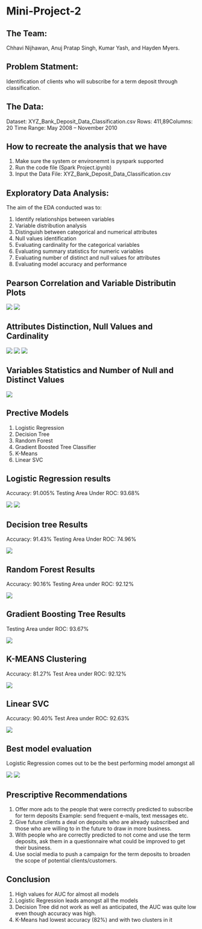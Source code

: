 # Mini-Project-2

## The Team: 
Chhavi Nijhawan, Anuj Pratap Singh, Kumar Yash, and Hayden Myers.

## Problem Statment: 
Identification of clients who will subscribe for a term deposit through classification.

## The Data:
Dataset: XYZ_Bank_Deposit_Data_Classification.csv​
Rows: 411,89​
Columns: 20​
Time Range: May 2008 – November 2010

## How to recreate the analysis that we have
1. Make sure the system or environemnt is pyspark supported 
2. Run the code file (Spark Project.ipynb) 
3. Input the Data File: XYZ_Bank_Deposit_Data_Classification.csv


## Exploratory Data Analysis:
The aim of the EDA conducted was to:​
1. Identify relationships between variables​
2. Variable distribution analysis​
3. Distinguish between categorical and numerical attributes​
4. Null values identification​
5. Evaluating cardinality for the categorical variables​
6. Evaluating summary statistics for numeric variables​
7. Evaluating number of distinct and null values for attributes​
8. Evaluating model accuracy and performance

## Pearson Correlation and Variable Distributin Plots
![](1.jpg)
![](2.jpg)
## Attributes Distinction, Null Values and Cardinality
![](3.jpg)
![](4.jpg)
![](5.jpg)
## Variables Statistics and Number of Null and Distinct Values
![](6.jpg)
## Prective Models 
1. Logistic Regression​
2. Decision Tree​
3. Random Forest ​
4. Gradient Boosted Tree Classifier​
5. K-Means​
6. Linear SVC 

## Logistic Regression results
Accuracy: 91.005%
Testing Area Under ROC: 93.68%

![](8.jpg)
![](7.jpg)

## Decision tree Results
Accuracy: 91.43%
Testing Area Under ROC: 74.96%

![](9.jpg)

## Random Forest Results
Accuracy: 90.16%
Testing Area under ROC: 92.12%

![](10.jpg)

## Gradient Boosting Tree Results
Testing Area under ROC: 93.67%

![](11.jpg)

## K-MEANS Clustering
Accuracy: 81.27%
Test Area under ROC: 92.12%

![](12.jpg)

## Linear SVC
Accuracy: 90.40%
Test Area under ROC: 92.63%

![](13.jpg)

## Best model evaluation
Logistic Regression comes out to be the best performing model amongst all

![](15.jpg)
![](14.jpg)

## Prescriptive Recommendations

1. Offer more ads to the people that were correctly predicted to subscribe for term deposits​
Example:  send frequent e-mails, text messages etc.
2. Give future clients a deal on deposits who are already subscribed and those who are willing to in the future to draw in more business. ​
3. With people who are correctly predicted to not come and use the term deposits, ask them in a questionnaire what could be improved to get their business. 
4. Use social media to push a campaign for the term deposits to broaden the scope of potential clients/customers. 

## Conclusion

1. High values for AUC for almost all models
2. Logistic Regression leads amongst all the models
3. Decision Tree did not work as well as anticipated, the AUC was quite low even though accuracy was high.
4. K-Means had lowest accuracy (82%) and with two clusters in it
